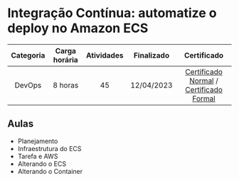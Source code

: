 # Integração Contínua: automatize o deploy no Amazon ECS

Categoria | Carga horária | Atividades | Finalizado | Certificado |
:-:|:-:|:-:|:-:|:-:|
DevOps | 8 horas | 45 | 12/04/2023 | [Certificado Normal](https://cursos.alura.com.br/certificate/dfdc8cfe-acf4-422d-a859-994467730142) / [Certificado Formal](https://cursos.alura.com.br/user/rodineicosta/course/integracao-continua-automatize-deploy-amazon-ecs/formalCertificate)

## Aulas

- Planejamento
- Infraestrutura do ECS
- Tarefa e AWS
- Alterando o ECS
- Alterando o Container
